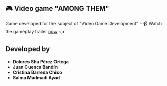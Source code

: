 ## 🎮 Video game "AMONG THEM"
Game developed for the subject of "Video Game Development" - 📹 Watch the gameplay trailer [now](https://youtu.be/LTNxlbgG3Xc) 👈

## Developed by

- **Dolores Shu Pérez Ortega**
- **Juan Cuenca Bandín**
- **Cristina Barreda Chico**
- **Salma Madmadi Ayad**

